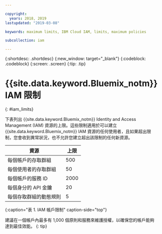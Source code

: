 ```yaml
---

copyright:
  years: 2018, 2019
lastupdated: "2019-03-08"

keywords: maximum limits, IBM Cloud IAM, limits, maximum policies

subcollection: iam

---
```



{:shortdesc: .shortdesc}
{:new_window: target="_blank"}
{:codeblock: .codeblock}
{:screen: .screen}
{:tip: .tip}

# {{site.data.keyword.Bluemix_notm}} IAM 限制
{: #iam_limits}

下表列出 {{site.data.keyword.Bluemix_notm}} Identity and Access Management (IAM) 資源的上限。這些限制適用於可以建立 {{site.data.keyword.Bluemix_notm}} IAM 資源的任何使用者，且如果超出限制，您會收到異常狀況，也不允許您建立超出該限制的任何新資源。

|資源|上限|
|----------|---------|
|每個帳戶的存取群組| 500 |
|每個使用者的存取群組| 50 |
|每個帳戶的服務 ID|2000 |
|每個身分的 API 金鑰|20 |
|每個存取群組的動態規則| 5                |
{:caption="表 1. IAM 帳戶限制" caption-side="top"}

建議在一個帳戶內最多有 1,000 個原則和服務來維護授權，以確保您的帳戶能夠達到最佳效能。
{: tip}
